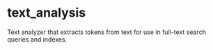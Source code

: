# text_analysis
Text analyzer that extracts tokens from text for use in full-text search queries and indexes.
